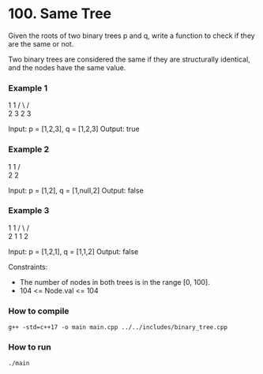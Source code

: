 
# 100. Same Tree

Given the roots of two binary trees p and q, write a function to check if they are the same or not.

Two binary trees are considered the same if they are structurally identical, and the nodes have the same value.

### Example 1

  1         1
 / \       / \
2   3     2   3

Input: p = [1,2,3], q = [1,2,3]
Output: true

### Example 2

  1 1
 /   \
2     2

Input: p = [1,2], q = [1,null,2]
Output: false

### Example 3

  1      1
 / \    / \
2   1  1   2

Input: p = [1,2,1], q = [1,1,2]
Output: false

Constraints:

- The number of nodes in both trees is in the range [0, 100].
- 104 <= Node.val <= 104

### How to compile
    g++ -std=c++17 -o main main.cpp ../../includes/binary_tree.cpp

### How to run
    ./main
